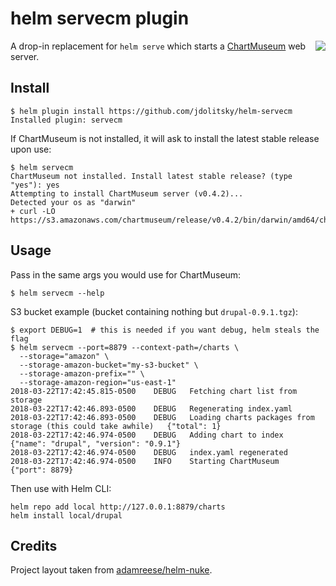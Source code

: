 # helm servecm plugin
<img align="right" src="https://github.com/kubernetes-helm/chartmuseum/raw/master/logo.png">

A drop-in replacement for `helm serve` which starts a [ChartMuseum](https://github.com/kubernetes-helm/chartmuseum) web server.

## Install

```
$ helm plugin install https://github.com/jdolitsky/helm-servecm
Installed plugin: servecm
```

If ChartMuseum is not installed, it will ask to install the latest stable release upon use:
```
$ helm servecm
ChartMuseum not installed. Install latest stable release? (type "yes"): yes
Attempting to install ChartMuseum server (v0.4.2)...
Detected your os as "darwin"
+ curl -LO https://s3.amazonaws.com/chartmuseum/release/v0.4.2/bin/darwin/amd64/chartmuseum
```

## Usage

Pass in the same args you would use for ChartMuseum:
```
$ helm servecm --help
```

S3 bucket example (bucket containing nothing but `drupal-0.9.1.tgz`):
```
$ export DEBUG=1  # this is needed if you want debug, helm steals the flag
$ helm servecm --port=8879 --context-path=/charts \
  --storage="amazon" \
  --storage-amazon-bucket="my-s3-bucket" \
  --storage-amazon-prefix="" \
  --storage-amazon-region="us-east-1"
2018-03-22T17:42:45.815-0500	DEBUG	Fetching chart list from storage
2018-03-22T17:42:46.893-0500	DEBUG	Regenerating index.yaml
2018-03-22T17:42:46.893-0500	DEBUG	Loading charts packages from storage (this could take awhile)	{"total": 1}
2018-03-22T17:42:46.974-0500	DEBUG	Adding chart to index	{"name": "drupal", "version": "0.9.1"}
2018-03-22T17:42:46.974-0500	DEBUG	index.yaml regenerated
2018-03-22T17:42:46.974-0500	INFO	Starting ChartMuseum	{"port": 8879}
```

Then use with Helm CLI:
```
helm repo add local http://127.0.0.1:8879/charts
helm install local/drupal
```

## Credits

Project layout taken from [adamreese/helm-nuke](https://github.com/adamreese/helm-nuke).

